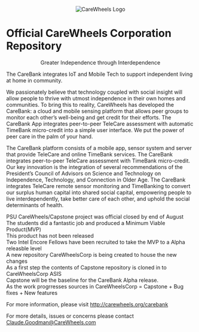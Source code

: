 <p align="center">
  <img src="http://carewheels.org/images/CareWheelsLogoName-FractalMandala-Trans-100x100.png" alt="CareWheels Logo"/>
</p>


# Official CareWheels Corporation Repository  

<p align="center">
Greater Independence through Interdependence

The CareBank integrates IoT and Mobile Tech to support independent living at home in community.
</p>

We passionately believe that technology coupled with social insight will allow people to thrive with utmost independence in their own homes and communities. To bring this to reality, CareWheels has developed the CareBank: a cloud and mobile sensing platform that allows peer groups to monitor each other’s well-being and get credit for their efforts. The CareBank App integrates peer-to-peer TeleCare assessment with automatic TimeBank micro-credit into a simple user interface. We put the power of peer care in the palm of your hand.

The CareBank platform consists of a mobile app, sensor system and server that provide TeleCare and 
online TimeBank services. The CareBank integrates peer-to-peer TeleCare assessment with TimeBank micro-credit. 
Our key innovation is the integration of several recommendations of the President’s Council of Advisors on 
Science and Technology on Independence, Technology, and Connection in Older Age. The CareBank integrates 
TeleCare remote sensor monitoring and TimeBanking to convert our surplus human capital into shared social capital, 
empowering people to live interdependently, take better care of each other, and uphold the social determinants of health.

PSU CareWheels/Capstone project was official closed by end of August  
The students did a fantastic job and produced a Minimum Viable Product(MVP)  
This product has not been released  
Two Intel Encore Fellows have been recruited to take the MVP to a Alpha releasble level  
A new repository CareWheelsCorp is being created to house the new changes  
As a first step the contents of Capstone repository is cloned in to CareWheelsCorp ASIS  
Capstone will be the baseline for the CareBank Alpha release.  
As the work progrresses sources in CareWheelsCorp = Capstone + Bug fixes + New features  

For more information, please visit http://carewheels.org/carebank

For more details, issues or concerns please contact Claude.Goodman@CareWheels.com  
